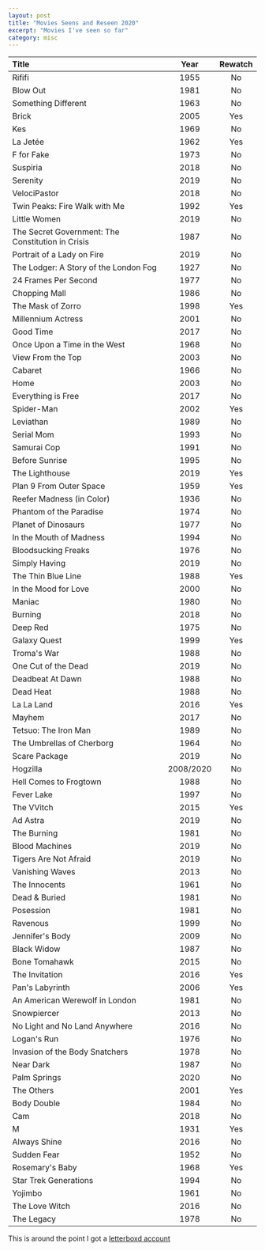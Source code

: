 ```yaml
---
layout: post
title: "Movies Seens and Reseen 2020"
excerpt: "Movies I've seen so far"
category: misc
---
```


Title | Year | Rewatch
:---  | :---: | :---:
Rififi | 1955 | No
Blow Out | 1981 | No
Something Different | 1963 | No
Brick | 2005 | Yes
Kes | 1969 | No
La Jetée | 1962 | Yes
F for Fake | 1973 | No
Suspiria | 2018 | No
Serenity | 2019 | No
VelociPastor | 2018 | No
Twin Peaks: Fire Walk with Me | 1992 | Yes
Little Women | 2019 | No
The Secret Government: The Constitution in Crisis | 1987 | No
Portrait of a Lady on Fire | 2019 | No
The Lodger: A Story of the London Fog | 1927 | No
24 Frames Per Second | 1977 | No
Chopping Mall | 1986 | No
The Mask of Zorro | 1998 | Yes
Millennium Actress | 2001 | No
Good Time | 2017 | No
Once Upon a Time in the West | 1968 | No
View From the Top | 2003 | No
Cabaret | 1966 | No
Home | 2003 | No
Everything is Free | 2017 | No
Spider-Man | 2002 | Yes
Leviathan | 1989 | No
Serial Mom | 1993 | No
Samurai Cop | 1991 | No
Before Sunrise | 1995 | No
The Lighthouse | 2019 | Yes
Plan 9 From Outer Space | 1959 | Yes
Reefer Madness (in Color) | 1936 | No
Phantom of the Paradise | 1974 | No
Planet of Dinosaurs | 1977 | No
In the Mouth of Madness | 1994 | No
Bloodsucking Freaks | 1976 | No
Simply Having | 2019 | No
The Thin Blue Line | 1988 | Yes
In the Mood for Love | 2000 | No
Maniac | 1980 | No
Burning | 2018 | No
Deep Red | 1975 | No
Galaxy Quest | 1999 | Yes
Troma's War | 1988 | No
One Cut of the Dead | 2019 | No
Deadbeat At Dawn | 1988 | No
Dead Heat | 1988 | No
La La Land | 2016 | Yes
Mayhem | 2017 | No
Tetsuo: The Iron Man | 1989 | No
The Umbrellas of Cherborg | 1964 | No
Scare Package | 2019 | No
Hogzilla | 2008/2020 | No
Hell Comes to Frogtown | 1988 | No
Fever Lake | 1997 | No
The VVitch | 2015 | Yes
Ad Astra | 2019 | No
The Burning | 1981 | No
Blood Machines | 2019 | No
Tigers Are Not Afraid | 2019 | No
Vanishing Waves | 2013 | No
The Innocents | 1961 | No
Dead &amp; Buried | 1981 | No
Posession | 1981 | No
Ravenous | 1999 | No
Jennifer's Body | 2009 | No
Black Widow | 1987 | No
Bone Tomahawk | 2015 | No
The Invitation | 2016 | Yes
Pan's Labyrinth | 2006 | Yes
An American Werewolf in London | 1981 | No
Snowpiercer | 2013 | No
No Light and No Land Anywhere | 2016 | No
Logan's Run | 1976 | No
Invasion of the Body Snatchers | 1978 | No
Near Dark | 1987 | No
Palm Springs | 2020 | No
The Others | 2001 | Yes
Body Double | 1984 | No
Cam | 2018 | No
M | 1931 | Yes
Always Shine | 2016 | No
Sudden Fear | 1952 | No
Rosemary's Baby | 1968 | Yes
Star Trek Generations | 1994 | No
Yojimbo | 1961 | No
The Love Witch | 2016 | No
The Legacy | 1978 | No

This is around the point I got a [letterboxd account](https://letterboxd.com/blrobin2/)